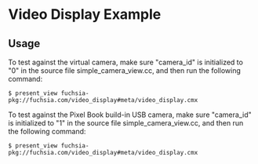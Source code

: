 # Video Display Example

## Usage

To test against the virtual camera, make sure "camera_id" is initialized to "0"
in the source file simple_camera_view.cc, and then run the following command:

```shell
$ present_view fuchsia-pkg://fuchsia.com/video_display#meta/video_display.cmx
```


To test against the Pixel Book build-in USB camera, make sure "camera_id" is
initialized to "1" in the source file simple_camera_view.cc, and then run the
following command:

```shell
$ present_view fuchsia-pkg://fuchsia.com/video_display#meta/video_display.cmx
```
